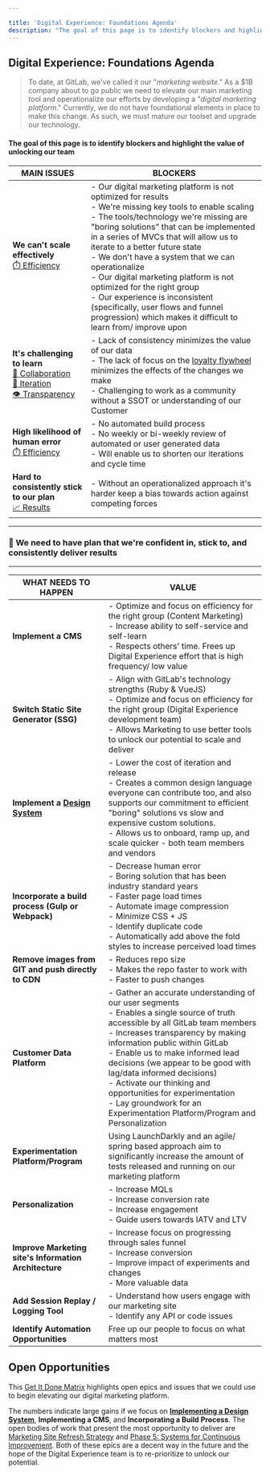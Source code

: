 ```yaml
---

title: 'Digital Experience: Foundations Agenda'
description: "The goal of this page is to identify blockers and highlight the value of unlocking our team."
---
```








## Digital Experience: Foundations Agenda


> To date, at GitLab, we've called it our "_marketing website_." As a $1B company about to go public we need to elevate our main marketing tool and operationalize our efforts by developing a "_digital marketing platform_." Currently, we do not have foundational elements in place to make this change. As such, we must mature our toolset and upgrade our technology.

#### The goal of this page is to identify blockers and highlight the value of unlocking our team

| MAIN ISSUES | BLOCKERS |
| ----------- | -------- |
| **We can't scale effectively**<br>[⏱️ Efficiency](/handbook/values/#efficiency) | - Our digital marketing platform is not optimized for results<br>- We're missing key tools to enable scaling<br>- The tools/technology we're missing are "boring solutions" that can be implemented in a series of MVCs that will allow us to iterate to a better future state<br>- We don't have a system that we can operationalize<br>- Our digital marketing platform is not optimized for the right group<br>- Our experience is inconsistent (specifically, user flows and funnel progression) which makes it difficult to learn from/ improve upon |
| **It's challenging to learn**<br>[🤝 Collaboration](/handbook/values/#collaboration)<br>[👣 Iteration](/handbook/values/#iteration)<br>[👁️ Transparency](/handbook/values/#transparency) | - Lack of consistency minimizes the value of our data<br>- The lack of focus on the [loyalty flywheel](https://unity.trustradius.com/wp-content/uploads/hubspot-flywheel-inbound-method-lifecycles-1024x1024.png) minimizes the effects of the changes we make<br>- Challenging to work as a community without a SSOT or understanding of our Customer |
| **High likelihood of human error**<br>[⏱️ Efficiency](/handbook/values/#efficiency) | - No automated build process<br>- No weekly or bi-weekly review of automated or user generated data<br>- Will enable us to shorten our iterations and cycle time |
| **Hard to consistently stick to our plan**<br>[📈 Results](/handbook/values/#results) | - Without an operationalized approach it's harder keep a bias towards action against competing forces |

- - -

### 🎯 We need to have plan that we're confident in, stick to, and consistently deliver results

- - -

| WHAT NEEDS TO HAPPEN | VALUE |
| -------------------- | ----- |
| **Implement a CMS** | - Optimize and focus on efficiency for the right group (Content Marketing)<br>- Increase ability to self-service and self-learn<br>- Respects others' time. Frees up Digital Experience effort that is high frequency/ low value |
| **Switch Static Site Generator (SSG)** | - Align with GitLab's technology strengths (Ruby & VueJS)<br>- Optimize and focus on efficiency for the right group (Digital Experience development team)<br>- Allows Marketing to use better tools to unlock our potential to scale and deliver |
| **Implement a [Design System](https://gitlab.com/gitlab-com/marketing/inbound-marketing/slippers-ui)** | - Lower the cost of iteration and release<br>- Creates a common design language everyone can contribute too, and also supports our commitment to efficient "boring" solutions vs slow and expensive custom solutions.<br>- Allows us to onboard, ramp up, and scale quicker - both team members and vendors |
| **Incorporate a build process (Gulp or Webpack)** | - Decrease human error<br>- Boring solution that has been industry standard years<br>- Faster page load times<br>- Automate image compression<br>- Minimize CSS + JS<br>- Identify duplicate code<br>- Automatically add above the fold styles to increase perceived load times |
| **Remove images from GIT and push directly to CDN** | - Reduces repo size<br>- Makes the repo faster to work with<br>- Faster to push changes |
| **Customer Data Platform** | - Gather an accurate understanding of our user segments<br>- Enables a single source of truth accessible by all GitLab team members<br>- Increases transparency by making information public within GitLab<br>- Enable us to make informed lead decisions (we appear to be good with lag/data informed decisions)<br>- Activate our thinking and opportunities for experimentation<br>- Lay groundwork for an Experimentation Platform/Program and Personalization |
| **Experimentation Platform/Program** | Using LaunchDarkly and an agile/ spring based approach aim to significantly increase the amount of tests released and running on our marketing platform |
| **Personalization** | - Increase MQLs<br>- Increase conversion rate<br>- Increase engagement<br>- Guide users towards IATV and LTV |
| **Improve Marketing site's Information Architecture** | - Increase focus on progressing through sales funnel<br>- Increase conversion<br>- Improve impact of experiments and changes<br>- More valuable data |
| **Add Session Replay / Logging Tool** | - Understand how users engage with our marketing site<br>- Identify any API or code issues |
| **Identify Automation Opportunities** | Free up our people to focus on what matters most |

## Open Opportunities

This [Get It Done Matrix](https://docs.google.com/spreadsheets/d/1G809pSClwbGCMaEJdzz_MHykVBOlPV3XYFi-IhU02Oo/edit#gid=0) highlights open epics and issues that we could use to begin elevating our digital marketing platform.

The numbers indicate large gains if we focus on [**Implementing a Design System**](https://gitlab.com/gitlab-com/marketing/inbound-marketing/slippers-ui), **Implementing a CMS**, and **Incorporating a Build Process**. The open bodies of work that present the most opportunity to deliver are [Marketing Site Refresh Strategy](https://gitlab.com/groups/gitlab-com/marketing/growth-marketing/-/epics/32#note_384150218) and [Phase 5: Systems for Continuous Improvement](https://gitlab.com/groups/gitlab-com/marketing/growth-marketing/-/epics/55#note_381002507). Both of these epics are a decent way in the future and the hope of the Digital Experience team is to re-prioritize to unlock our potential.
